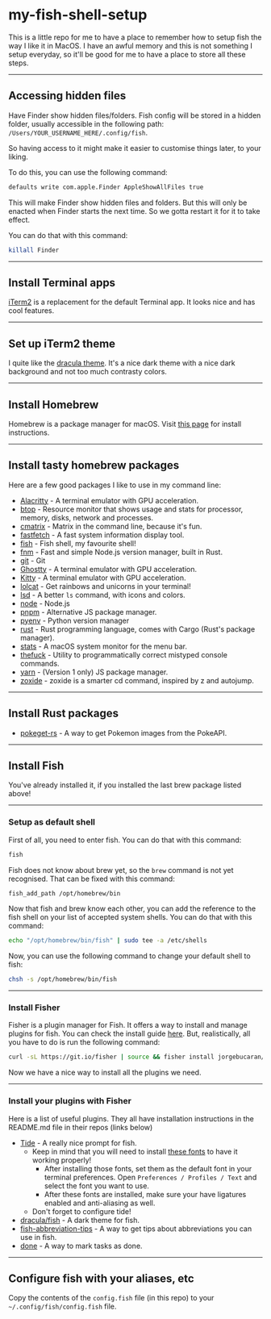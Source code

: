 # my-fish-shell-setup

This is a little repo for me to have a place to remember how to setup fish the way I like it in MacOS. I have an awful memory and this is not something I setup everyday, so it'll be good for me to have a place to store all these steps.

---

## Accessing hidden files

Have Finder show hidden files/folders. Fish config will be stored in a hidden folder, usually accessible in the following path: `/Users/YOUR_USERNAME_HERE/.config/fish`.

So having access to it might make it easier to customise things later, to your liking.

To do this, you can use the following command:

```bash
defaults write com.apple.Finder AppleShowAllFiles true
```

This will make Finder show hidden files and folders. But this will only be enacted when Finder starts the next time. So we gotta restart it for it to take effect.

You can do that with this command:

```bash
killall Finder
```

---

## Install Terminal apps

[iTerm2](https://iterm2.com/) is a replacement for the default Terminal app. It looks nice and has cool features.

---

## Set up iTerm2 theme

I quite like the [dracula theme](https://draculatheme.com/iterm). It's a nice dark theme with a nice dark background and not too much contrasty colors.

---

## Install Homebrew

Homebrew is a package manager for macOS. Visit [this page](https://brew.sh/) for install instructions.

---

## Install tasty homebrew packages

Here are a few good packages I like to use in my command line:
- [Alacritty](https://formulae.brew.sh/cask/alacritty) - A terminal emulator with GPU acceleration.
- [btop](https://github.com/aristocratos/btop) - Resource monitor that shows usage and stats for processor, memory, disks, network and processes.
- [cmatrix](https://formulae.brew.sh/formula/cmatrix) - Matrix in the command line, because it's fun.
- [fastfetch](https://formulae.brew.sh/formula/fastfetch#default) - A fast system information display tool.
- [fish](https://formulae.brew.sh/formula/fish) - Fish shell, my favourite shell!
- [fnm](https://formulae.brew.sh/formula/fnm) - Fast and simple Node.js version manager, built in Rust.
- [git](https://formulae.brew.sh/formula/git) - Git
- [Ghostty](https://formulae.brew.sh/cask/ghostty) - A terminal emulator with GPU acceleration.
- [Kitty](https://formulae.brew.sh/cask/kitty) - A terminal emulator with GPU acceleration.
- [lolcat](https://formulae.brew.sh/formula/lolcat) - Get rainbows and unicorns in your terminal!
- [lsd](https://formulae.brew.sh/formula/lsd) - A better `ls` command, with icons and colors.
- [node](https://formulae.brew.sh/formula/node) - Node.js
- [pnpm](https://formulae.brew.sh/formula/pnpm) - Alternative JS package manager.
- [pyenv](https://formulae.brew.sh/formula/pyenv) - Python version manager
- [rust](https://formulae.brew.sh/formula/rust) - Rust programming language, comes with Cargo (Rust's package manager).
- [stats](https://github.com/exelban/stats) - A macOS system monitor for the menu bar.
- [thefuck](https://formulae.brew.sh/formula/thefuck) - Utility to programmatically correct mistyped console commands.
- [yarn](https://formulae.brew.sh/formula/yarn) - (Version 1 only) JS package manager.
- [zoxide](https://formulae.brew.sh/formula/zoxide) - zoxide is a smarter cd command, inspired by z and autojump.

---

## Install Rust packages

- [pokeget-rs](https://github.com/talwat/pokeget-rs) - A way to get Pokemon images from the PokeAPI.

---

## Install Fish

You've already installed it, if you installed the last brew package listed above!

---

### Setup as default shell

First of all, you need to enter fish. You can do that with this command:

```bash
fish
```

Fish does not know about brew yet, so the `brew` command is not yet recognised. That can be fixed with this command:

```bash
fish_add_path /opt/homebrew/bin
```

Now that fish and brew know each other, you can add the reference to the fish shell on your list of accepted system shells. You can do that with this command:

```bash
echo "/opt/homebrew/bin/fish" | sudo tee -a /etc/shells
```

Now, you can use the following command to change your default shell to fish:

```bash
chsh -s /opt/homebrew/bin/fish
```

---

### Install Fisher

Fisher is a plugin manager for Fish. It offers a way to install and manage plugins for fish.
You can check the install guide [here](https://github.com/jorgebucaran/fisher). But, realistically, all you have to do is run the following command:

```bash
curl -sL https://git.io/fisher | source && fisher install jorgebucaran/fisher
```

Now we have a nice way to install all the plugins we need.

---

### Install your plugins with Fisher

Here is a list of useful plugins. They all have installation instructions in the README.md file in their repos (links below)

- [Tide](https://github.com/IlanCosman/tide) - A really nice prompt for fish.
  - Keep in mind that you will need to install [these fonts](https://github.com/IlanCosman/tide#fonts) to have it working properly!
    - After installing those fonts, set them as the default font in your terminal preferences. Open `Preferences / Profiles / Text` and select the font you want to use.
    - After these fonts are installed, make sure your have ligatures enabled and anti-aliasing as well.
  - Don't forget to configure tide!
- [dracula/fish](https://github.com/dracula/fish) - A dark theme for fish.
- [fish-abbreviation-tips](https://github.com/gazorby/fish-abbreviation-tips) - A way to get tips about abbreviations you can use in fish.
- [done](https://github.com/franciscolourenco/done) - A way to mark tasks as done.

---

## Configure fish with your aliases, etc

Copy the contents of the `config.fish` file (in this repo) to your `~/.config/fish/config.fish` file.
